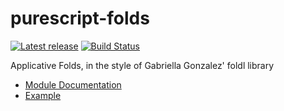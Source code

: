 # purescript-folds

[![Latest release](http://img.shields.io/bower/v/purescript-folds.svg)](https://github.com/paf31/purescript-folds/releases)
[![Build Status](https://travis-ci.org/paf31/purescript-folds.svg)](https://travis-ci.org/paf31/purescript-folds)

Applicative Folds, in the style of Gabriella Gonzalez' foldl library

- [Module Documentation](generated-docs/Control/Fold.md)
- [Example](test/Main.purs)
